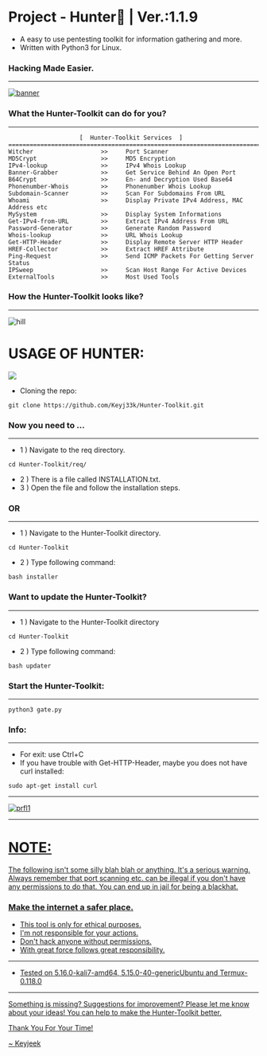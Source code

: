 # Project - Hunter:snake: | Ver.:1.1.9

- A easy to use pentesting toolkit for information gathering and more.
- Written with Python3 for Linux.

### Hacking Made Easier.

---

<a href="https://github.com/Keyj33k/Hunter/archive/refs/heads/main.zip"><img src="https://github.com/Keyj33k/Hunter-Toolkit/blob/main/imgs/hunter1.0.7.png?raw=true" alt="banner"/></a>

### What the Hunter-Toolkit can do for you?

---

```
                    [  Hunter-Toolkit Services  ]   
==========================================================================
Witcher                   >>     Port Scanner
MD5Crypt                  >>     MD5 Encryption
IPv4-lookup               >>     IPv4 Whois Lookup
Banner-Grabber            >>     Get Service Behind An Open Port
B64Crypt                  >>     En- and Decryption Used Base64
Phonenumber-Whois         >>     Phonenumber Whois Lookup
Subdomain-Scanner         >>     Scan For Subdomains From URL
Whoami                    >>     Display Private IPv4 Address, MAC Address etc
MySystem                  >>     Display System Informations
Get-IPv4-from-URL         >>     Extract IPv4 Address From URL
Password-Generator        >>     Generate Random Password
Whois-lookup              >>     URL Whois Lookup
Get-HTTP-Header           >>     Display Remote Server HTTP Header
HREF-Collector            >>     Extract HREF Attribute
Ping-Request              >>     Send ICMP Packets For Getting Server Status
IPSweep                   >>     Scan Host Range For Active Devices
ExternalTools             >>     Most Used Tools
```

### How the Hunter-Toolkit looks like?

---

![hill](https://github.com/Keyj33k/Hunter-Toolkit/blob/main/imgs/hunter1.1.8.png?raw=true)


# USAGE OF HUNTER:

<img src="https://github.com/Keyj33k/Hunter-Toolkit/blob/main/imgs/huntertoolkitkali.gif?raw=true"/>

- Cloning the repo:
```
git clone https://github.com/Keyj33k/Hunter-Toolkit.git
```

### Now you need to ...

---

- 1 )  Navigate to the req directory.

```
cd Hunter-Toolkit/req/
```

- 2 )  There is a file called INSTALLATION.txt.
- 3 )  Open the file and follow the installation steps.

### OR

---

- 1 ) Navigate to the Hunter-Toolkit directory.

```
cd Hunter-Toolkit
```

- 2 ) Type following command: 

```
bash installer
```

### Want to update the Hunter-Toolkit?

---

- 1 ) Navigate to the Hunter-Toolkit directory

```
cd Hunter-Toolkit
```

- 2 ) Type following command: 

```
bash updater
```

### Start the Hunter-Toolkit:

---

```
python3 gate.py
```

### Info:

---

- For exit: use Ctrl+C
- If you have trouble with Get-HTTP-Header, maybe you does not have curl installed:
```
sudo apt-get install curl
```

---

<div id="profile">
  <a href="https://www.python.org/">
    <img src="https://github.com/Keyj33k/profiles/blob/main/profile/pypy.jpeg?raw=true" alt="prfl1">
    
---

# NOTE:

The following isn't some silly blah blah or anything. It's a serious warning.
Always remember that port scanning etc. can be illegal if you don't have any
permissions to do that. You can end up in jail for being a blackhat.
    
### Make the internet a safer place.

- This tool is only for ethical purposes. 
- I'm not responsible for your actions. 
- Don't hack anyone without permissions.
- With great force follows great responsibility.

---
  
- Tested on 5.16.0-kali7-amd64, 5.15.0-40-genericUbuntu and Termux-0.118.0
  
---

Something is missing? Suggestions for improvement? Please let me know about your ideas! You can help to make the Hunter-Toolkit better.

Thank You For Your Time!<br>


~ Keyjeek
